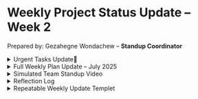 # Weekly Project Status Update – Week 2

Prepared by: Gezahegne Wondachew – **Standup Coordinator**

<details>
  <summary> Urgent Tasks Update🚨</summary>

  1. **T-106: Fix Login Button on Mobile** (@Sara)
      - **Status:** In Progress | Blocked by unclear repro steps.
      - **Action:** Sara to confirm steps with QA team ASAP.
      - **Note:** This login issue has huge customer impact.

  2. **T-105: Write Internal Release Notes** (@gezahegne)
      - **Status:** To Do | Needed for stakeholder sync.
      - **Action:** Assign owner within 30 mins (suggest @Moses?).
      - **Note:** This is very time-sensitive for stakeholder sync.
  3. **T-101: API Endpoint for Rewards Summary** (@Sam)
      - **Status:** In Progress | PR not merged. Potential blocker.
      - **Action:** Sam to clarify if help needed from backend team.
      - **Note:** Stale PR risks delays can cause project bottlenecks.
</details>


<details>
<summary>Full Weekly Plan Update – July 2025</summary>


| Task ID | Title                            | Status      | Owner   | Notes                                                  |
|---------|----------------------------------|-------------|---------|--------------------------------------------------------|
| T-104   | Partner API Integration (Beta)   | ✅ Done     | @Moses  | Deployed last Friday. Zero bugs reported.             |
| T-101   | API Endpoint for Rewards Summary | 🚧 In Progress | @Sam    | PR pending review. Possible blocker (needs escalation?)|
| T-106   | Fix Login Button on Mobile       | 🚧 In Progress | @Sara   | Repro steps unclear. Awaiting QA input.               |
| T-103   | Test Coverage for Rewards Module | 🚧 In Progress | Gezahegne     | Tests written; awaiting review.                       |
| T-102   | Frontend UI for Dashboard Graphs | ⛔ Blocked  | @Sara   | Design handoff delayed (Figma not updated).           |

## ⏭️ Next Steps
1. Assign **T-105** (Release Notes) and **T-107** (Tooltips) by EOD.  
2. Resolve PR for **T-101** with backend team.  
3. QA sync for **T-106** repro steps.

</details>


<details>
<summary>Simulated Team Standup Video </summary> 
Video Link here
</details>

<details>
  <summary>Reflection Log</summary>



</details>
<details>
  <summary>Repeatable Weekly Update Templet</summary>

https://docs.google.com/spreadsheets/d/1vX97_OgqiWmKGqAqwLWV36fMUVosQiMKbb86jZMZWBs/edit?usp=sharing

</details>

